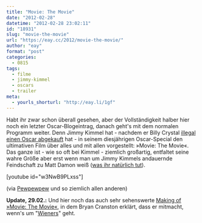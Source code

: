 ```yaml
---
title: "Movie: The Movie"
date: "2012-02-28"
datetime: "2012-02-28 23:02:11"
id: "18931"
slug: "movie-the-movie"
url: "https://eay.cc/2012/movie-the-movie/"
author: "eay"
format: "post"
categories:
  - 0815
tags:
  - filme
  - jimmy-kimmel
  - oscars
  - trailer
meta:
  - yourls_shorturl: "http://eay.li/1gf"
---
```


Habt ihr zwar schon überall gesehen, aber der Vollständigkeit halber hier noch ein letzter Oscar-Blogeintrag, danach geht's mit dem normalen Programm weiter. Denn Jimmy Kimmel hat - nachdem er Billy Crystal [illegal einen Oscar abgekauft](http://www.youtube.com/watch?v=VSiug9geM6E) hat - in seinem diesjährigen Oscar-Special den ultimativen Film über alles und mit allen vorgestellt: »Movie: The Movie«. Das ganze ist - wie so oft bei Kimmel - ziemlich großartig, entfaltet seine wahre Größe aber erst wenn man um Jimmy Kimmels andauernde Feindschaft zu Matt Damon weiß ([was ihr natürlich tut](http://en.wikipedia.org/wiki/Jimmy_Kimmel_Live!#Jimmy_Kimmel_and_Matt_Damon)).

\[youtube id="w3NwB9PLxss"\]

(via [Pewpewpew](http://www.pewpewpew.de/2012/02/27/jimmy-kimmels-movie-the-movie/) und so ziemlich allen anderen)

**Update, 29.02.:** Und hier noch das auch sehr sehenswerte [Making of »Movie: The Movie«](http://www.youtube.com/watch?v=DdmvbVXT9w0), in dem Bryan Cranston erklärt, dass er mitmacht, wenn's um "[Wieners](http://www.urbandictionary.com/define.php?term=wiener)" geht.
